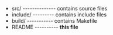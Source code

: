 - src/ -------------- contains source files
- include/ --------- contains include files
- build/ ----------- contains Makefile
- README  ---------- __this file__

